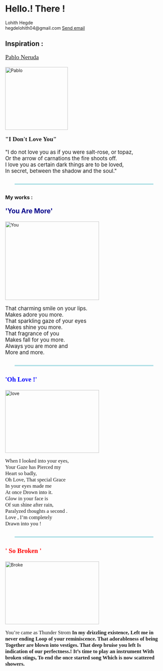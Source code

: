 
<html lang="en"> 
 <head>
 <meta charset="UTF-8">
 <link rel="shortcut icon" type="image/jpg" href="https://www.livingmags.info/wp-content/uploads/final-insp-in-iso-03-1.png">
 </head>
 <body>
 <h1>Hello.! There !</h1>
 <p>
     Lohith Hegde <br>
	 hegdelohith04@gmail.com
	 <a href="mailto:hegdelohith04@gmail.com">Send email</a> 
<h2> Inspiration : </h2>	 
<p style="font-size:140%; font-family:impact; text-decoration:underline;"> Pablo Neruda</p>
<img src="https://ap-pics2.gotpoem.com/ap-pics/user/4912/321big.jpg?downloadjpg978" alt="Pablo" width="200" height="200">
<p style="font-size:140%; font-weight:bold; font-family:tahoma;"> "I Don't Love You"</p>
<p style="font-size:120%; margin-top:10px ;"> 
"I do not love you as if you were salt-rose, or topaz,<br>
Or the arrow of carnations the fire shoots off.<br>
I love you as certain dark things are to be loved,<br>
In secret, between the shadow and the soul."<br> </p>
<p style=" border: 2px solid powderblue; margin:30px">
 <h3>My works : </h3>
 <p style="font-size:150%; font-weight:bold; color:darkblue"> 'You Are More'</p>
 <img src="https://images.unsplash.com/photo-1536063211352-0b94219f6212?ixid=MnwxMjA3fDB8MHxwaG90by1wYWdlfHx8fGVufDB8fHx8&ixlib=rb-1.2.1&auto=format&fit=crop&w=334&q=80" alt="You" width="300" height="250">
<p style="font-size:120%; ">
 That charming smile on your lips.<br>
 Makes adore you more.<br>
 That sparkling gaze of your eyes<br>
 Makes shine you more.<br>
 That fragrance of you<br>
 Makes fall for you more.<br>
 Always you are more and<br>
 More and more.<br></p>
 <p style="border:2px solid powderblue; margin:30px">
 <p style="font-size:150%; font-family:Perpetua; font-weight:bold; color:blue;" > 'Oh Love !'</p>
 <img src="https://hdwallpaperim.com/wp-content/uploads/2017/08/26/206320-women-nature-mountain-grass-river-748x503.jpg" alt="love" width="300" height="200">
 <p style="font-size:120%; font-family:Tw Cen MT; margin:30px: font-weight:bold;">
 When I looked into your eyes,<br>
Your Gaze has Pierced my <br>
Heart so badly,<br>
Oh Love, That special Grace <br>
In your eyes made me<br>
At once Drown into it.<br>
Glow in your face is <br>
Of sun shine after rain,<br>
 Paralyzed thoughts a second .<br>
Love , I’m completely <br>
Drawn into you ! </p>
<p style="border:2px solid powderblue; margin:30px">
	 <p style="font-size:150%; font-family:Perpetua; font-weight:bold; color:red;" > ' So Broken '</p>
<img src="https://www.imagediamond.com/blog/wp-content/uploads/2019/01/sad-boy14.jpg" alt="Broke" width="300" height="200">
<p style="font-size:120%; font-family:Tw Cen MT; margin:30px: font-weight:bold;">
	You’re came as Thunder Strom<b>
 In my drizzling existence,<b>
Left me in never ending <b>
Loop of your reminiscence.<b>
<b>
That adorableness of being<b>
Together are blown into vestiges.<b>
That deep bruise you left<b>
Is indication  of our perfectness.!<b>
<b>
It’s time to play an instrument <b>
With broken stings,<b>
To end the once started song <b>
Which is now scattered  showers.<b>


